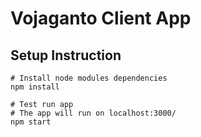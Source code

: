# Vojaganto Client App

## Setup Instruction

```shell
# Install node modules dependencies
npm install

# Test run app
# The app will run on localhost:3000/
npm start
```
